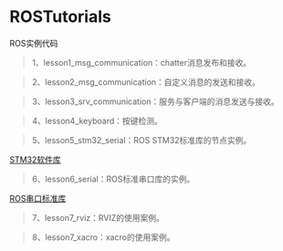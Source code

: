 # ROSTutorials
ROS实例代码

> 1、lesson1_msg_communication：chatter消息发布和接收。

> 2、lesson2_msg_communication：自定义消息的发送和接收。

> 3、lesson3_srv_communication：服务与客户端的消息发送与接收。

> 4、lesson4_keyboard：按键检测。

> 5、lesson5_stm32_serial：ROS STM32标准库的节点实例。

[STM32软件库](https://github.com/yoneken/rosserial_stm32)

> 6、lesson6_serial：ROS标准串口库的实例。

[ROS串口标准库](https://github.com/wjwwood/serial)

> 7、lesson7_rviz：RVIZ的使用案例。

> 8、lesson7_xacro：xacro的使用案例。